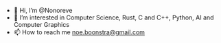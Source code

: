- 👋 Hi, I’m @Nonoreve
- 👀 I’m interested in Computer Science, Rust, C and C++, Python, AI and Computer Graphics
- 📫 How to reach me noe.boonstra@gmail.com

<!---
Nonoreve/Nonoreve is a ✨ special ✨ repository because its `README.md` (this file) appears on your GitHub profile.
You can click the Preview link to take a look at your changes.
--->
